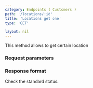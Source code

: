 ```yaml
---
category: Endpoints ( Customers )
path: '/locations/:id'
title: 'Locations get one'
type: 'GET'

layout: nil
---
```


This method allows to get certain location

### Request parameters

### Response format

Check the standard status.